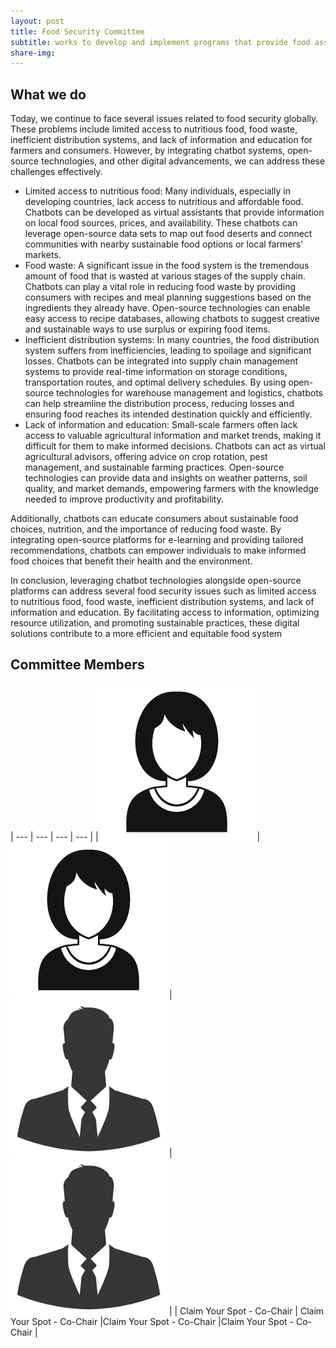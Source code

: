 ```yaml
---
layout: post
title: Food Security Committee
subtitle: works to develop and implement programs that provide food assistance to those in need.
share-img:
---
```


## What we do

Today, we continue to face several issues related to food security globally. These problems include limited access to nutritious food, food waste, inefficient distribution systems, and lack of information and education for farmers and consumers. However, by integrating chatbot systems, open-source technologies, and other digital advancements, we can address these challenges effectively.

- Limited access to nutritious food: Many individuals, especially in developing countries, lack access to nutritious and affordable food. Chatbots can be developed as virtual assistants that provide information on local food sources, prices, and availability. These chatbots can leverage open-source data sets to map out food deserts and connect communities with nearby sustainable food options or local farmers' markets.
- Food waste: A significant issue in the food system is the tremendous amount of food that is wasted at various stages of the supply chain. Chatbots can play a vital role in reducing food waste by providing consumers with recipes and meal planning suggestions based on the ingredients they already have. Open-source technologies can enable easy access to recipe databases, allowing chatbots to suggest creative and sustainable ways to use surplus or expiring food items.
- Inefficient distribution systems: In many countries, the food distribution system suffers from inefficiencies, leading to spoilage and significant losses. Chatbots can be integrated into supply chain management systems to provide real-time information on storage conditions, transportation routes, and optimal delivery schedules. By using open-source technologies for warehouse management and logistics, chatbots can help streamline the distribution process, reducing losses and ensuring food reaches its intended destination quickly and efficiently.
- Lack of information and education: Small-scale farmers often lack access to valuable agricultural information and market trends, making it difficult for them to make informed decisions. Chatbots can act as virtual agricultural advisors, offering advice on crop rotation, pest management, and sustainable farming practices. Open-source technologies can provide data and insights on weather patterns, soil quality, and market demands, empowering farmers with the knowledge needed to improve productivity and profitability. 
 
Additionally, chatbots can educate consumers about sustainable food choices, nutrition, and the importance of reducing food waste. By integrating open-source platforms for e-learning and providing tailored recommendations, chatbots can empower individuals to make informed food choices that benefit their health and the environment.

In conclusion, leveraging chatbot technologies alongside open-source platforms can address several food security issues such as limited access to nutritious food, food waste, inefficient distribution systems, and lack of information and education. By facilitating access to information, optimizing resource utilization, and promoting sustainable practices, these digital solutions contribute to a more efficient and equitable food system

## Committee Members

| --- | --- | --- | --- |
|<img src="https://raw.githubusercontent.com/LastMileNow/lastmilenow.github.io/main/assets/img/female_headshot.jpg" alt="" width=250 /> | <img src="https://raw.githubusercontent.com/LastMileNow/lastmilenow.github.io/main/assets/img/female_headshot.jpg" alt="" width=250 /> | <img src="https://raw.githubusercontent.com/LastMileNow/lastmilenow.github.io/main/assets/img/male_headshot.jpg" alt="" width=250 /> | <img src="https://raw.githubusercontent.com/LastMileNow/lastmilenow.github.io/main/assets/img/male_headshot.jpg" alt="Jade" width=250 />  |
| Claim Your Spot - Co-Chair | Claim Your Spot - Co-Chair |Claim Your Spot - Co-Chair |Claim Your Spot - Co-Chair |
